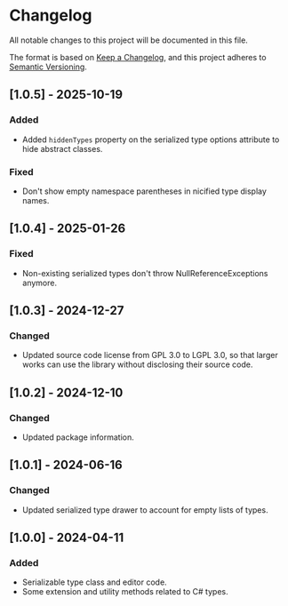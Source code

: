 # Changelog

All notable changes to this project will be documented in this file.

The format is based on [Keep a Changelog](https://keepachangelog.com/en/1.1.0/),
and this project adheres to [Semantic Versioning](https://semver.org/spec/v2.0.0.html).

## [1.0.5] - 2025-10-19

### Added

- Added `hiddenTypes` property on the serialized type options attribute to hide abstract classes.

### Fixed

- Don't show empty namespace parentheses in nicified type display names.

## [1.0.4] - 2025-01-26

### Fixed

- Non-existing serialized types don't throw NullReferenceExceptions anymore.

## [1.0.3] - 2024-12-27

### Changed

- Updated source code license from GPL 3.0 to LGPL 3.0, so that larger works can use the library without disclosing their source code.

## [1.0.2] - 2024-12-10

### Changed

- Updated package information.

## [1.0.1] - 2024-06-16

### Changed

- Updated serialized type drawer to account for empty lists of types.

## [1.0.0] - 2024-04-11

### Added

- Serializable type class and editor code.
- Some extension and utility methods related to C# types.